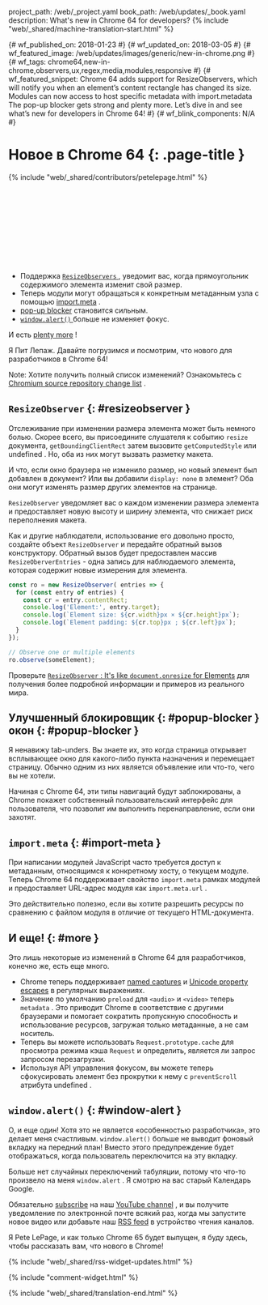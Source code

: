 project_path: /web/_project.yaml
book_path: /web/updates/_book.yaml
description: What's new in Chrome 64 for developers?
{% include "web/_shared/machine-translation-start.html" %}

{# wf_published_on: 2018-01-23 #}
{# wf_updated_on: 2018-03-05 #}
{# wf_featured_image: /web/updates/images/generic/new-in-chrome.png #}
{# wf_tags: chrome64,new-in-chrome,observers,ux,regex,media,modules,responsive #}
{# wf_featured_snippet: Chrome 64 adds support for ResizeObservers, which will notify you when an element’s content rectangle has changed its size. Modules can now access to host specific metadata with import.metadata The pop-up blocker gets strong and plenty more. Let’s dive in and see what’s new for developers in Chrome 64! #}
{# wf_blink_components: N/A #}

# Новое в Chrome 64 {: .page-title }

{% include "web/_shared/contributors/petelepage.html" %}

<div class="clearfix"></div>

<div class="video-wrapper">
  <iframe class="devsite-embedded-youtube-video" data-video-id="y5sb-icqOyg"
          data-autohide="1" data-showinfo="0" frameborder="0" allowfullscreen>
  </iframe>
</div>

* Поддержка [ `ResizeObservers` ](#resizeobserver) , уведомит вас, когда прямоугольник содержимого элемента изменит свой размер.
* Теперь модули могут обращаться к конкретным метаданным узла с помощью [import.meta](#import-meta) .
* [pop-up blocker](#popup-blocker) становится сильным.
* [ `window.alert()` ](#window-alert) больше не изменяет фокус.

И есть [plenty more](#more) !

Я Пит Лепаж. Давайте погрузимся и посмотрим, что нового для разработчиков в Chrome 64!

<div class="clearfix"></div>

Note: Хотите получить полный список изменений? Ознакомьтесь с [Chromium source repository change list](https://chromium.googlesource.com/chromium/src/+log/63.0.3239.84..64.0.3282.140) .

## `ResizeObserver` {: #resizeobserver }

Отслеживание при изменении размера элемента может быть немного болью. Скорее всего, вы присоедините слушателя к событию `resize` документа, `getBoundingClientRect` затем вызовите `getComputedStyle` или undefined . Но, оба из них могут вызвать разметку макета.

И что, если окно браузера не изменило размер, но новый элемент был добавлен в документ? Или вы добавили `display: none` в элемент? Оба они могут изменять размер других элементов на странице.

`ResizeObserver` уведомляет вас о каждом изменении размера элемента и предоставляет новую высоту и ширину элемента, что снижает риск переполнения макета.

Как и другие наблюдатели, использование его довольно просто, создайте объект `ResizeObserver` и передайте обратный вызов конструктору. Обратный вызов будет предоставлен массив `ResizeOberverEntries` - одна запись для наблюдаемого элемента, которая содержит новые измерения для элемента.

```js
const ro = new ResizeObserver( entries => {
  for (const entry of entries) {
    const cr = entry.contentRect;
    console.log('Element:', entry.target);
    console.log(`Element size: ${cr.width}px × ${cr.height}px`);
    console.log(`Element padding: ${cr.top}px ; ${cr.left}px`);
  }
});

// Observe one or multiple elements
ro.observe(someElement);
```

Проверьте [ `ResizeObserver` : It&#39;s like `document.onresize` for Elements](/web/updates/2016/10/resizeobserver) для получения более подробной информации и примеров из реального мира.


## Улучшенный блокировщик {: #popup-blocker } окон {: #popup-blocker }

Я ненавижу tab-unders. Вы знаете их, это когда страница открывает всплывающее окно для какого-либо пункта назначения и перемещает страницу. Обычно одним из них является объявление или что-то, чего вы не хотели.

Начиная с Chrome 64, эти типы навигаций будут заблокированы, а Chrome покажет собственный пользовательский интерфейс для пользователя, что позволит им выполнить перенаправление, если они захотят.


## `import.meta` {: #import-meta }

При написании модулей JavaScript часто требуется доступ к метаданным, относящимся к конкретному хосту, о текущем модуле. Теперь Chrome 64 поддерживает свойство `import.meta` рамках модулей и предоставляет URL-адрес модуля как `import.meta.url` .

Это действительно полезно, если вы хотите разрешить ресурсы по сравнению с файлом модуля в отличие от текущего HTML-документа.


## И еще! {: #more }

Это лишь некоторые из изменений в Chrome 64 для разработчиков, конечно же, есть еще много.

* Chrome теперь поддерживает [named captures](/web/updates/2017/07/upcoming-regexp-features#named_captures) и [Unicode property escapes](/web/updates/2017/07/upcoming-regexp-features#unicode_property_escapes) в регулярных выражениях.
* Значение по умолчанию `preload` для `<audio>` и `<video>` теперь `metadata` . Это приводит Chrome в соответствие с другими браузерами и помогает сократить пропускную способность и использование ресурсов, загружая только метаданные, а не сам носитель.
* Теперь вы можете использовать `Request.prototype.cache` для просмотра режима кэша `Request` и определить, является ли запрос запросом перезагрузки.
* Используя API управления фокусом, вы можете теперь сфокусировать элемент без прокрутки к нему с `preventScroll` атрибута undefined .

## `window.alert()` {: #window-alert }

О, и еще один! Хотя это не является «особенностью разработчика», это делает меня счастливым. `window.alert()` больше не выводит фоновый вкладку на передний план! Вместо этого предупреждение будет отображаться, когда пользователь переключится на эту вкладку.

Больше нет случайных переключений табуляции, потому что что-то произвело на меня `window.alert` . Я смотрю на вас старый Календарь Google.


Обязательно [subscribe](https://goo.gl/6FP1a5) на наш [YouTube channel](https://www.youtube.com/user/ChromeDevelopers/) , и вы получите уведомление по электронной почте всякий раз, когда мы запустите новое видео или добавьте наш [RSS feed](/web/shows/rss.xml) в устройство чтения каналов.


Я Pete LePage, и как только Chrome 65 будет выпущен, я буду здесь, чтобы рассказать вам, что нового в Chrome!

{% include "web/_shared/rss-widget-updates.html" %}

{% include "comment-widget.html" %}

{% include "web/_shared/translation-end.html" %}